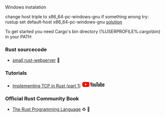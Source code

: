 Windows instalation

change host triple to x86_64-pc-windows-gnu
if something wrong try:
rustup set default-host x86_64-pc-windows-gnu
[solution](https://github.com/rust-lang/rustup/issues/846)

To get started you need Cargo's bin directory (%USERPROFILE%.cargo\bin) in your PATH

### Rust sourcecode
- [small rust-webserver](https://github.com/juli1/rust-webserver/tree/master/src) :gem:

### Tutorials
- [Implementing TCP in Rust (part 1)](https://www.youtube.com/watch?v=bzja9fQWzdA) <img src="./images/youtube.png" width="auto" height="20">

### Official Rust Community Book
- [The Rust Programming Language](https://doc.rust-lang.org/stable/book/) :recycle: :book: